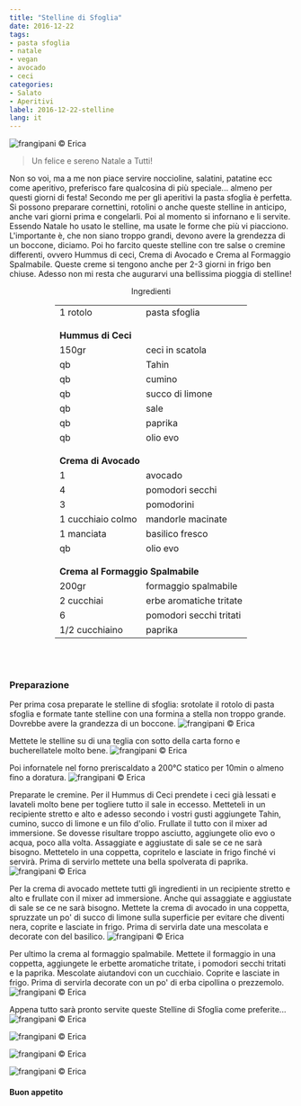 ```yaml
---
title: "Stelline di Sfoglia"
date: 2016-12-22
tags:
- pasta sfoglia
- natale
- vegan
- avocado
- ceci
categories:
- Salato
- Aperitivi
label: 2016-12-22-stelline
lang: it
---
```

![](../2016-12-22-stelline-di-sfoglia/header.jpg "frangipani © Erica")

> Un felice e sereno Natale a Tutti!

Non so voi, ma a me non piace servire noccioline, salatini, patatine ecc come aperitivo, preferisco fare qualcosina di più speciale... almeno per questi giorni di festa! Secondo me per gli aperitivi la pasta sfoglia è perfetta. Si possono preparare cornettini, rotolini o anche queste stelline in anticipo, anche vari giorni prima e congelarli. Poi al momento si infornano e li servite. Essendo Natale ho usato le stelline, ma usate le forme che più vi piacciono. L'importante è, che non siano troppo grandi, devono avere la grendezza di un boccone, diciamo. Poi ho farcito queste stelline con tre salse o cremine differenti, ovvero Hummus di ceci, Crema di Avocado e Crema al Formaggio Spalmabile. Queste creme si tengono anche per 2-3 giorni in frigo ben chiuse. Adesso non mi resta che augurarvi una bellissima pioggia di stelline!

<div id="wrapper" style="text-align: center">
  <div id="yourdiv" style="display: inline-block;">
    <div class="ingredients">
      <div class="ingredients-title">Ingredienti</div>
      <table>
        <tbody>
          <tr>
            <td>1 rotolo</td>
            <td>pasta sfoglia</td>
          </tr>
          <tr style="height: 15px;"></tr>
          <tr>          
            <td colspan="2"><b>Hummus di Ceci</b></td>
          </tr>      
          <tr>
            <td>150gr</td>
            <td>ceci in scatola</td>
          </tr>
          <tr>
            <td>qb</td>
            <td>Tahin</td>
          </tr>
          <tr>
            <td>qb</td>
            <td>cumino</td>
          </tr>
          <tr>
            <td>qb</td>
            <td>succo di limone</td>
          </tr>
          <tr>
            <td>qb</td>
            <td>sale</td>
          </tr>
          <tr>
            <td>qb</td>
            <td>paprika</td>
          </tr>
          <tr>
            <td>qb</td>
            <td>olio evo</td>
          </tr>
          <tr style="height: 15px;"></tr>
          <tr>          
            <td colspan="2"><b>Crema di Avocado</b></td>
          </tr>      
          <tr>
            <td>1</td>
            <td>avocado</td>
          </tr>
          <tr>
            <td>4</td>
            <td>pomodori secchi</td>
          </tr>
          <tr>
            <td>3</td>
            <td>pomodorini</td>
          </tr>
          <tr>
            <td>1 cucchiaio colmo</td>
            <td>mandorle macinate</td>
          </tr>
          <tr>
            <td>1 manciata</td>
            <td>basilico fresco</td>
          </tr>
          <tr>
            <td>qb</td>
            <td>olio evo</td>
          </tr>
          <tr style="height: 15px;"></tr>
          <tr>          
            <td colspan="2"><b>Crema al Formaggio Spalmabile</b></td>
          </tr>      
          <tr>
            <td>200gr</td>
            <td>formaggio spalmabile</td>
          </tr>
          <tr>
            <td>2 cucchiai</td>
            <td>erbe aromatiche tritate</td>
          </tr>
          <tr>
            <td>6</td>
            <td>pomodori secchi tritati</td>
          </tr>
          <tr>
            <td>1/2 cucchiaino</td>
            <td>paprika</td>
          </tr>
        </tbody>
      </table>
      <br></br>
    </div>
  </div>
</div>


<h3>
  <font color="grey">
    <i class="fa-solid fa-gears"></i>
  </font> Preparazione
</h3>

Per prima cosa preparate le stelline di sfoglia: srotolate il rotolo di pasta sfoglia e formate tante stelline con una formina a stella non troppo grande. Dovrebbe avere la grandezza di un boccone.
![](../2016-12-22-stelline-di-sfoglia/stelline.jpg "frangipani © Erica")

Mettete le stelline su di una teglia con sotto della carta forno e bucherellatele molto bene.
![](../2016-12-22-stelline-di-sfoglia/teglia.jpg "frangipani © Erica")

Poi infornatele nel forno preriscaldato a 200°C statico per 10min o almeno fino a doratura.
![](../2016-12-22-stelline-di-sfoglia/stellinepronte.jpg "frangipani © Erica")

Preparate le cremine. Per il Hummus di Ceci prendete i ceci già lessati e lavateli molto bene per togliere tutto il sale in eccesso. Metteteli in un recipiente stretto e alto e adesso secondo i vostri gusti aggiungete Tahin, cumino, succo di limone e un filo d'olio. Frullate il tutto con il mixer ad immersione. Se dovesse risultare troppo asciutto, aggiungete olio evo o acqua, poco alla volta. Assaggiate e aggiustate di sale se ce ne sarà bisogno. Mettetelo in una coppetta, copritelo e lasciate in frigo finché vi servirà. Prima di servirlo mettete una bella spolverata di paprika.
![](../2016-12-22-stelline-di-sfoglia/hummus.jpg "frangipani © Erica")

Per la crema di avocado mettete tutti gli ingredienti in un recipiente stretto e alto e frullate con il mixer ad immersione. Anche qui assaggiate e aggiustate di sale se ce ne sarà bisogno. Mettete la crema di avocado in una coppetta, spruzzate un po' di succo di limone sulla superficie per evitare che diventi nera, coprite e lasciate in frigo. Prima di servirla date una mescolata e decorate con del basilico.
![](../2016-12-22-stelline-di-sfoglia/cremaavocado.jpg "frangipani © Erica")

Per ultimo la crema al formaggio spalmabile. Mettete il formaggio in una coppetta, aggiungete le erbette aromatiche tritate, i pomodori secchi tritati e la paprika. Mescolate aiutandovi con un cucchiaio. Coprite e lasciate in frigo. Prima di servirla decorate con un po' di erba cipollina o prezzemolo.
![](../2016-12-22-stelline-di-sfoglia/cremaformaggio.jpg "frangipani © Erica")

Appena tutto sarà pronto servite queste Stelline di Sfoglia come preferite...
![](../2016-12-22-stelline-di-sfoglia/risultato1.jpg "frangipani © Erica")

![](../2016-12-22-stelline-di-sfoglia/risultato2.jpg "frangipani © Erica")

![](../2016-12-22-stelline-di-sfoglia/risultato3.jpg "frangipani © Erica")

![](../2016-12-22-stelline-di-sfoglia/risultato4.jpg "frangipani © Erica")


<h4>Buon appetito
  <font color="red">
    <i class="fa-regular fa-face-smile"></i>
  </font>
</h4>
